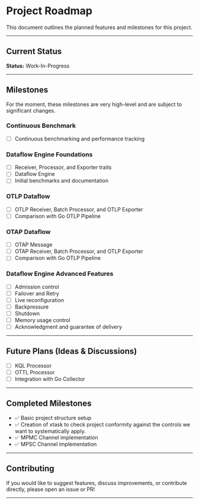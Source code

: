# Project Roadmap

This document outlines the planned features and milestones for this project.

---

## Current Status

**Status:** Work-In-Progress

---

## Milestones

For the moment, these milestones are very high-level and are subject to
significant changes.

### Continuous Benchmark

- [ ] Continuous benchmarking and performance tracking

### Dataflow Engine Foundations

- [ ] Receiver, Processor, and Exporter traits
- [ ] Dataflow Engine
- [ ] Initial benchmarks and documentation

### OTLP Dataflow

- [ ] OTLP Receiver, Batch Processor, and OTLP Exporter
- [ ] Comparison with Go OTLP Pipeline

### OTAP Dataflow

- [ ] OTAP Message
- [ ] OTAP Receiver, Batch Processor, and OTLP Exporter
- [ ] Comparison with Go OTLP Pipeline

### Dataflow Engine Advanced Features

- [ ] Admission control
- [ ] Failover and Retry
- [ ] Live reconfiguration
- [ ] Backpressure
- [ ] Shutdown
- [ ] Memory usage control
- [ ] Acknowledgment and guarantee of delivery

---

## Future Plans (Ideas & Discussions)

- [ ] KQL Processor
- [ ] OTTL Processor
- [ ] Integration with Go Collector

---

## Completed Milestones

- ✅ Basic project structure setup
- ✅ Creation of xtask to check project conformity against the controls we want
  to systematically apply.
- ✅ MPMC Channel implementation
- ✅ MPSC Channel implementation

---

## Contributing

If you would like to suggest features, discuss improvements, or contribute
directly, please open an issue or PR!

---